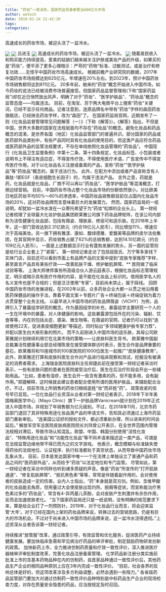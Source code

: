 ```yaml
---
title: “药妆”一夜消失，国家药监局重拳整治600亿大市场
author: wetech
date: 2019-01-24 22:42:20
tags: 
categories: 
---
```

高速成长的药妆市场，被迎头浇了一盆冷水。
<!-- more -->
<img align="center" border="0" src="https://imgcdn.yicai.com/uppics/images/2019/01/880c219f78e80400ddad769607189354.jpg" />
<img align="center" border="0" src="https://imgcdn.yicai.com/uppics/images/2019/01/2b0e52f2fa60c0c11774bdcb1b162aa1.jpg" />
吕进玉
<img align="center" border="0" src="https://imgcdn.yicai.com/uppics/images/2019/01/f0f13536e6659824f51f0230e498711a.jpg" />
高速成长的药妆市场，被迎头浇了一盆冷水。
<img align="center" border="0" src="https://imgcdn.yicai.com/uppics/images/2019/01/b43abfd349028ba06313701be287b947.jpg" />
随着居民收入和购买能力持续提高，爱美的姑娘们越来越关注护肤或美妆产品的升级，如果买的是“药妆”，便平添了更多心理暗示：严苛的“药物”标准、过敏测试，或是治疗和修复功效……无怪乎中国药妆市场高速成长。
根据前瞻产业研究院的数据，2017年中国药妆市场规模达到625亿元，年增速在20%左右。到2023年，预计中国药妆市场销售额将达到811亿元。
20多年前，舶来的“药妆”概念开始进入中国市场，如今药妆的说法已经被消费市场普遍接受。但国家药品监督管理局(下称“国家药监局”)却在近日悄然放出风声，明确了对于“药妆”、“医学护肤品”、“药妆品”概念的监管态度——均属违法。
目前，在淘宝、苏宁两大电商平台上搜索“药妆”关键词，已经不显示任何商品。记者注意到，连原品牌名中带有“药妆”字样的森田药妆旗舰店，已经抹去药妆字样，改为“森田”了。
在国家药监局官网，近期发布了一则《化妆品监督管理常见问题解答（一）》（下称《解答》）。《解答》指出，不但是中国，世界大多数的国家在法规层面均不存在“药妆品”的概念。避免化妆品和药品概念的混淆，是世界各国（地区）化妆品监管部门的普遍共识。部分国家的药品或医药部外品类别中，有些产品同时具有化妆品的使用目的，但这类产品应符合药品或医药部外品的监管法规要求，不存在单纯依照化妆品管理的“药妆品”。
中国现行《化妆品卫生监督条例》中第十二条、第十四条规定，化妆品标签、小包装或者说明书上不得注有适应症，不得宣传疗效，不得使用医疗术语，广告宣传中不得宣传医疗作用。对于以化妆品名义注册或备案的产品，宣称“药妆”“医学护肤品”等“药妆品”概念的，属于违法行为。
此外，在配方中添加或者产品宣称含有人寡肽-1即EGF（表皮细胞生长因子）的，均属于违法产品。
言外之意，药就是药，化妆品就是化妆品，厂商不可以再以“药妆品”、“医学护肤品”等混淆概念，打擦边球营销。
目前，中国药妆市场占整个化妆品市场的份额依然很小。对比欧美日地区药妆平均50%～60%的渗透率，中国药妆品销售额目前仅占国内化妆品市场的20%，这对药妆品牌而言意味着巨大的发展潜力。
然而，国家药监局的一纸说明，却犹如一盆冷水泼在一众寄托希望于为“药妆”松绑的企业头上。
第一财经记者梳理了全球最大化妆护肤品集团欧莱雅公司旗下药妆品牌矩阵，在该公司内部称为活性健康化妆品部，包括有薇姿、理肤泉、修丽可和适乐肤。在2018年上半年，这一部门营收达到2.31亿欧元（约合18亿元人民币），同比增加11%，增速仅次于高端美妆。另一旗下拥有雅漾、康如、馥绿德雅、爱馥美等品牌的皮尔法伯集团，在其官网中显示，药妆销售占据了62%的总销售额，达到14.10亿欧元（约合109亿元人民币）。
一面是上述数据显示行业有蓬勃发展的势头，另一面的监管则是给行业企业套上了“紧箍”。
第一财经记者走访了包括屈臣氏、万宁等多家线下实体门店，目前还可以看到市面上有品牌产品的文案中提到“皮肤专家推荐”字样，甚至直言产品具有某些疗效——改善肌肤干燥、修护敏肌屏障、** 医院做了临床试验等等。
上海大邦律师事务所高级合伙人游云庭表示，根据化妆品标志管理规定，明示或暗示具有医疗作用的内容，是不能在化妆品上标识的。借用医学名人的名义宣传也是不合规的；但是泛泛使用“专家”，目前尚未禁止，属于踩线。
回顾中国药妆市场的发展进程，在2002年以前，众多药妆企业大都一以贯之地沿用着医药保健品的操作手法，靠着平面文案＋专题片广告＋终端包装＋终端促销为着力点贯穿整个业务主线。
以最早进入中国市场的药妆品牌薇姿（VICHY）为例，品牌引入了暴露组学研究的概念。作为基因组学的补充，暴露组学主要研究一个人的一生在环境中的暴露，对人体健康的影响。这些暴露源包括外在的污染、辐射、饮食等等，内在则包括炎症、感染、微生物等。在薇姿的官网，记者仍可以找到“连续使用22天，促进表皮细胞更新”等描述，同时贴出“多领域健康护肤专家力荐”，并配以医生白大褂形象的照片。
而不久前刚进入中国市场的适乐肤，其母公司欧莱雅就计划继续利用它在北美市场的策略——让皮肤科医生背书。
欧莱雅中国副总裁兼活性健康事业部总经理陈旻在接受媒体群访时表示，医生合作是品牌重要的基石，欧莱雅将和10座城市的100家医院的1000位医生一起推广“皮肤健康教育”。此外，欧莱雅还打算和皮肤科医生合作对产品进行临床观察和测试，挖掘没有被满足的消费者需求。
上海瑞金医院皮肤科主任郑捷此前在接受第一财经记者采访时表示，一些有皮肤问题的患者在医院接受治疗后，医生在后治疗阶段会开出一些辅助用品。“比如，患者有湿疹，医生会开一些含有激素的药，但不能多用，会有副作用。”郑捷解释，这时候就会建议患者配合使用所谓的医用护肤品，来辅助配合治疗。不过，目前市场上所销售的药妆归根结底姓“妆”而非姓“药”。
政策收紧的信号早已显现。一位化妆品行业资深从业者对第一财经记者表示，2018年下半年美国梅奥医学中心（Mayo Clinic）旗下一护肤品牌Vanicream就计划在2019年正式进入中国市场，并规划了年销售额为亿元级别。不过，在2018年11月，北京市药监部门退回了其非特殊用途化妆品类产品的申请文件，告知其必须通过上海市药监部门重新审批。
“连美国公证好的授权文件，都必须重新办理，所以进来的时间会延后。”
解放军空军总医院皮肤病医院院长刘玮曾公开表示，在全世界范围内管理法规相对滞后，导致市场认知混乱。欧盟、中国、韩国分别使用“活性化妆品”、“特殊用途化妆品”和“功能性化妆品”等不同术语来描述这一类产品，可谓是在法规监管边缘地带不得已而为之的文字游戏。
他表示，概念模糊与标准缺失使得药妆的法规地位、认证程序、执行标准都处于真空状态，从而导致中国药妆市场乱象从生。
目前，日本是发达国家中唯一一个在法律上单独设立了普通产品和药品之间的“医药部外品”，从而给予“药妆”以法定地位和专门监管。
尽管如此，第一财经记者在采访中同样也听到诸多质疑的声音。像是“药妆”所宣传的“打开肌肤通道”、“修复肌肤屏障”、“抵抗黑色素”等等，常常是伴随着副作用的，会对使用者的皮肤造成一定的伤害。业内人士指出，“药”本身就是双刃剑。例如，含维甲酸的化妆品能去角质，但用量过大会使皮肤出现灼热、脱屑等症状。而宣称能治疗黑色素过多的“药妆品”，常含有4-异丙基儿茶酚，会对皮肤产生刺激并有杀伤作用，反而会加速皮肤老化。
“当下国家药监局还只是一纸说明，没有明确的规范要求下来，算是给企业打了一剂预防针。2019年，对于化妆品行业而言，将会迎来监管‘大年’。对于已经在国内上架的药妆品牌来说，转换过去的营销思路，仍是有巨大的市场机会。不过对于尚未进入中国市场的品牌来说，这一盆冷水浇得透彻。”上述资深从业者告诉第一财经记者。
 
 
持续推进“放管服”改革，通过政策引导，有效监管和优化服务，促进医药产业持续健康发展。要加快临床急需和罕见病治疗药品的审评审批，制定鼓励药物研发创新的政策。
加快新药上市，全力推进仿制药质量和疗效一致性评价，深入推进医疗器械审评审批制度改革，完善化妆品注册备案管理。
化学药品新注册分类实施前批准上市的含基本药物品种在内的仿制药，自首家品种通过一致性评价后，其他药品生产企业的相同品种原则上应在3年内完成一致性评价。
“目前，社会各界的反响总体是好的，但这项改革涉及多方利益调整，必然会遇到一些阻力。”
各省级药品监管部门要加大对通过仿制药一致性评价品种特别是中标药品生产企业的现场检查力度，对存在质量安全隐患的药品，应当按规定及时召回。
